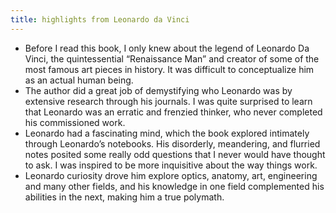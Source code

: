 ```yaml
---
title: highlights from Leonardo da Vinci
---
```


- Before I read this book, I only knew about the legend of Leonardo Da Vinci, the quintessential “Renaissance Man” and creator of some of the most famous art pieces in history. It was difficult to conceptualize him as an actual human being.
- The author did a great job of demystifying who Leonardo was by extensive research through his journals. I was quite surprised to learn that Leonardo was an erratic and frenzied thinker, who never completed his commissioned work.
- Leonardo had a fascinating mind, which the book explored intimately through Leonardo’s notebooks. His disorderly, meandering, and flurried notes posited some really odd questions that I never would have thought to ask. I was inspired to be more inquisitive about the way things work.
- Leonardo curiosity drove him explore optics, anatomy, art, engineering and many other fields, and his knowledge in one field complemented his abilities in the next, making him a true polymath.